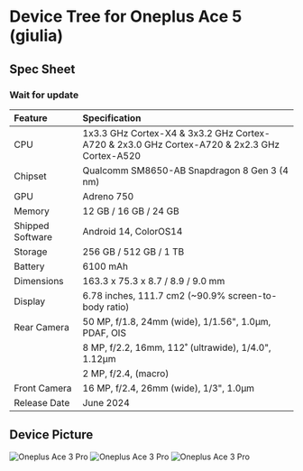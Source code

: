 #  Device Tree for Oneplus Ace 5 (giulia)

## Spec Sheet

### Wait for update

| Feature                 | Specification                                                              |
| :---------------------- | :--------------------------------                                          |
| CPU                     | 1x3.3 GHz Cortex-X4 & 3x3.2 GHz Cortex-A720 & 2x3.0 GHz Cortex-A720 & 2x2.3 GHz Cortex-A520|
| Chipset                 | Qualcomm SM8650-AB Snapdragon 8 Gen 3 (4 nm)                                      |
| GPU                     | Adreno 750                                                                 |
| Memory                  | 12 GB / 16 GB / 24 GB                                                               |
| Shipped Software        | Android 14, ColorOS14                                                      |
| Storage                 | 256 GB / 512 GB / 1 TB                                                           |
| Battery                 | 6100 mAh                                                                   |
| Dimensions              | 163.3 x 75.3 x 8.7 / 8.9 / 9.0 mm                                |
| Display                 | 6.78 inches, 111.7 cm2 (~90.9% screen-to-body ratio)                      |
| Rear Camera             | 50 MP, f/1.8, 24mm (wide), 1/1.56", 1.0µm, PDAF, OIS                            |
|                         | 8 MP, f/2.2, 16mm, 112˚ (ultrawide), 1/4.0", 1.12µm                                     |
|                         | 2 MP, f/2.4, (macro)                                                   |
| Front Camera            | 16 MP, f/2.4, 26mm (wide), 1/3", 1.0µm                                            |
| Release Date            | June 2024                                                               |

## Device Picture

![Oneplus Ace 3 Pro](https://www.giztop.com/media/catalog/product/cache/dc206057cdd42d7e34b9d36e347785ca/o/n/oneplus-ace-3-pro-green.jpg)
![Oneplus Ace 3 Pro](https://www.giztop.com/media/catalog/product/cache/dc206057cdd42d7e34b9d36e347785ca/o/n/oneplus-ace-3-pro-silver.jpg)
![Oneplus Ace 3 Pro](https://www.giztop.com/media/catalog/product/cache/dc206057cdd42d7e34b9d36e347785ca/o/n/oneplus-ace-3-pro-white.jpg)